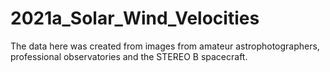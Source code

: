 # 2021a_Solar_Wind_Velocities
The data here was created from images from amateur astrophotographers, professional observatories and the STEREO B spacecraft.
